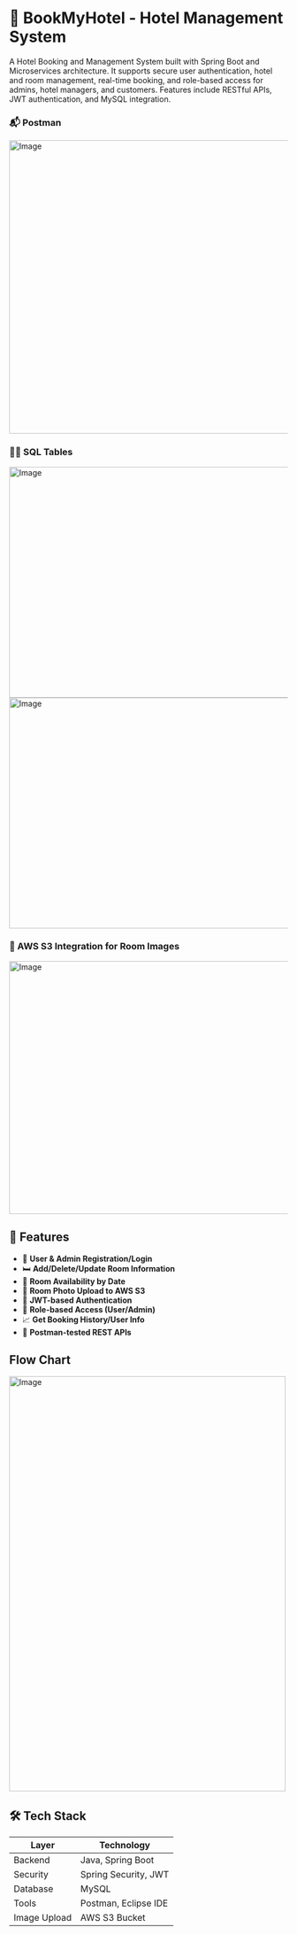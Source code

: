 # 🏨 BookMyHotel - Hotel Management System
A Hotel Booking and Management System built with Spring Boot and Microservices architecture. It supports secure user authentication, hotel and room management, real-time booking, and role-based access for admins, hotel managers, and customers. Features include RESTful APIs, JWT authentication, and MySQL integration.


### 📬 Postman
<img width="1000" height="530" alt="Image" src="https://github.com/user-attachments/assets/1e234e7e-5e43-484b-9569-39c7e80ca99a" />


### 🧑‍💼 SQL Tables
<img width="1000" height="417" alt="Image" src="https://github.com/user-attachments/assets/128911a7-44a6-4388-92db-774ae533dd08" />
<img width="1000" height="417" alt="Image" src="https://github.com/user-attachments/assets/a4fc65d5-daa8-4a44-a34f-5415806871c0" />


### 🔐 AWS S3 Integration for Room Images
<img width="1000" height="457" alt="Image" src="https://github.com/user-attachments/assets/9db8364e-e4f5-49c6-8327-d14f3012b4be" />


## 🚀 Features

- 👥 **User & Admin Registration/Login**
- 🛏️ **Add/Delete/Update Room Information**
- 📆 **Room Availability by Date**
- 📂 **Room Photo Upload to AWS S3**
- 📜 **JWT-based Authentication**
- 🔐 **Role-based Access (User/Admin)**
- 📈 **Get Booking History/User Info**
- 🧪 **Postman-tested REST APIs**

## Flow Chart
<img width="500" height="750" alt="Image" src="https://github.com/user-attachments/assets/92f42bca-1dca-46f7-924b-395d48fce7d7" />

## 🛠 Tech Stack

| Layer        | Technology           |
|--------------|----------------------|
| Backend      | Java, Spring Boot    |
| Security     | Spring Security, JWT |
| Database     | MySQL                |
| Tools        | Postman, Eclipse IDE |
| Image Upload | AWS S3 Bucket        |

